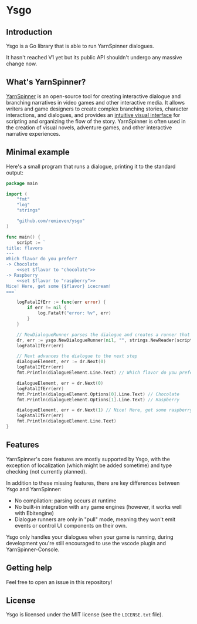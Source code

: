 # Ysgo

## Introduction

Ysgo is a Go library that is able to run YarnSpinner dialogues.

It hasn't reached V1 yet but its public API shouldn't undergo any massive change now.

## What's YarnSpinner?

[YarnSpinner](https://yarnspinner.dev/) is an open-source tool for creating interactive dialogue and branching narratives in video games and other interactive media. It allows writers and game designers to create complex branching stories, character interactions, and dialogues, and provides an [intuitive visual interface](https://marketplace.visualstudio.com/items?itemName=SecretLab.yarn-spinner) for scripting and organizing the flow of the story. YarnSpinner is often used in the creation of visual novels, adventure games, and other interactive narrative experiences.

## Minimal example

Here's a small program that runs a dialogue, printing it to the standard output:

```go
package main

import (
	"fmt"
	"log"
	"strings"

	"github.com/remieven/ysgo"
)

func main() {
	script := `
title: flavors
---
Which flavor do you prefer?
-> Chocolate
	<<set $flavor to "chocolate">>
-> Raspberry
	<<set $flavor to "raspberry">>
Nice! Here, get some {$flavor} icecream!
===`

	logFatalIfErr := func(err error) {
		if err != nil {
			log.Fatalf("error: %v", err)
		}
	}

	// NewDialogueRunner parses the dialogue and creates a runner that can execute it
	dr, err := ysgo.NewDialogueRunner(nil, "", strings.NewReader(script))
	logFatalIfErr(err)

	// Next advances the dialogue to the next step
	dialogueElement, err := dr.Next(0)
	logFatalIfErr(err)
	fmt.Println(dialogueElement.Line.Text) // Which flavor do you prefer?

	dialogueElement, err = dr.Next(0)
	logFatalIfErr(err)
	fmt.Println(dialogueElement.Options[0].Line.Text) // Chocolate
	fmt.Println(dialogueElement.Options[1].Line.Text) // Raspberry

	dialogueElement, err = dr.Next(1) // Nice! Here, get some raspberry icecream!
	logFatalIfErr(err)
	fmt.Println(dialogueElement.Line.Text)
}
```

## Features

YarnSpinner's core features are mostly supported by Ysgo, with the exception of localization (which might be added sometime) and type checking (not currently planned).

In addition to these missing features, there are key differences between Ysgo and YarnSpinner:

- No compilation: parsing occurs at runtime
- No built-in integration with any game engines (however, it works well with Ebitengine)
- Dialogue runners are only in "pull" mode, meaning they won't emit events or control UI components on their own.

Ysgo only handles your dialogues when your game is running, during development you're still encouraged to use the vscode plugin and YarnSpinner-Console.

## Getting help

Feel free to open an issue in this repository!

## License

Ysgo is licensed under the MIT license (see the `LICENSE.txt` file).
